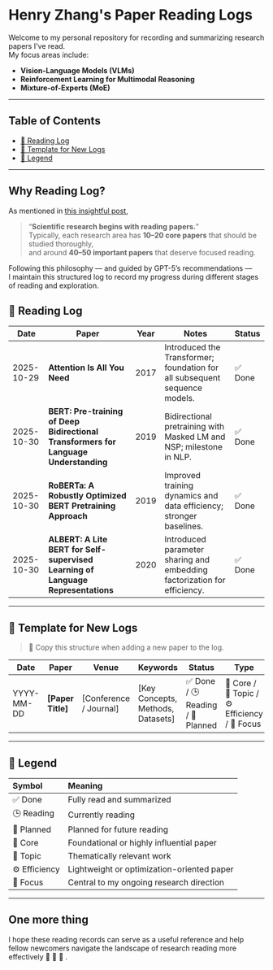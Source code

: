 # Henry Zhang's Paper Reading Logs

Welcome to my personal repository for recording and summarizing research papers I've read.  
My focus areas include:
- **Vision-Language Models (VLMs)**
- **Reinforcement Learning for Multimodal Reasoning**
- **Mixture-of-Experts (MoE)**

---

## Table of Contents
- [📅 Reading Log](#-reading-log)
- [🧱 Template for New Logs](#-template-for-new-logs)
- [🧩 Legend](#-legend)

---

## Why Reading Log? 

As mentioned in [this insightful post](https://www.xiaohongshu.com/discovery/item/68fc7fa90000000003035c7e?source=webshare),  
> “**Scientific research begins with reading papers.**”  
> Typically, each research area has **10–20 core papers** that should be studied thoroughly,  
> and around **40–50 important papers** that deserve focused reading.  

Following this philosophy — and guided by GPT-5’s recommendations —  
I maintain this structured log to record my progress during different stages of reading and exploration.

## 📅 Reading Log

| Date | Paper | Year | Notes | Status |
|------|--------|------|--------|---------|
| 2025-10-29 | **Attention Is All You Need** | 2017 | Introduced the Transformer; foundation for all subsequent sequence models. | ✅ Done |
| 2025-10-30 | **BERT: Pre-training of Deep Bidirectional Transformers for Language Understanding** | 2019 | Bidirectional pretraining with Masked LM and NSP; milestone in NLP. | ✅ Done |
| 2025-10-30 | **RoBERTa: A Robustly Optimized BERT Pretraining Approach** | 2019 | Improved training dynamics and data efficiency; stronger baselines. | ✅ Done |
| 2025-10-30 | **ALBERT: A Lite BERT for Self-supervised Learning of Language Representations** | 2020 | Introduced parameter sharing and embedding factorization for efficiency. | ✅ Done |



---

## 🧱 Template for New Logs

> 🧩 Copy this structure when adding a new paper to the log.

| Date | Paper | Venue | Keywords | Status | Type | Notes |
|------|--------|--------|----------|---------|-------|--------|
| YYYY-MM-DD | **[Paper Title]** | [Conference / Journal] | [Key Concepts, Methods, Datasets] | ✅ Done / 🕒 Reading / 📖 Planned | 🔑 Core / 🧩 Topic / ⚙️ Efficiency / 🚀 Focus | Brief summary, thoughts, or reflections. |

---

## 🧩 Legend

| Symbol | Meaning |
|:-------|:---------|
| ✅ Done | Fully read and summarized |
| 🕒 Reading | Currently reading |
| 📖 Planned | Planned for future reading |
| 🔑 Core | Foundational or highly influential paper |
| 🧩 Topic | Thematically relevant work |
| ⚙️ Efficiency | Lightweight or optimization-oriented paper |
| 🚀 Focus | Central to my ongoing research direction |

---

## One more thing 
I hope these reading records can serve as a useful reference and help fellow newcomers navigate the landscape of research reading more effectively 🚀 🚀 🚀 .
